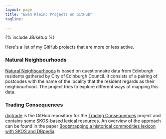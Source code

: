 ```yaml
---
layout: page
title: "Ewan Klein: Projects on GitHub"
tagline:

---
```

{% include JB/setup %}


Here's a list of my GitHub projects that are more or less active.

### Natural Neighbourhoods

[Natural Neighbourhoods](https://github.com/ewan-klein/natural-neighbourhoods) is based on questionnaire data from Edinburgh residents gathered by City of Edinburgh Council. It consists of a pairing of postcodes with the name of the locality that the resident regards as their neighbourhood. The project tries to explore different ways of mapping this data.

### Trading Consequences

[digtrade](https://github.com/digtrade/digtrade) is the GitHub repository for the [Trading Consequences](http://tradingconsequences.blogs.edina.ac.uk) project and contains some SKOS-based lexical resources. An overview of the approach can be found in the paper [Bootstrapping a historical commodities lexicon with SKOS and DBpedia](http://www.aclweb.org/anthology/W/W14/W14-06.pdf#page=23).


    


